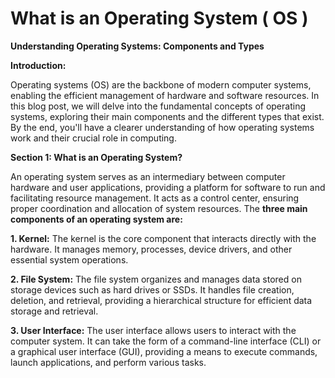 # What is an Operating System ( OS )

**Understanding Operating Systems: Components and Types**

**Introduction:**

Operating systems (OS) are the backbone of modern computer systems, enabling the efficient management of hardware and software resources. In this blog post, we will delve into the fundamental concepts of operating systems, exploring their main components and the different types that exist. By the end, you'll have a clearer understanding of how operating systems work and their crucial role in computing.

**Section 1: What is an Operating System?**

An operating system serves as an intermediary between computer hardware and user applications, providing a platform for software to run and facilitating resource management. It acts as a control center, ensuring proper coordination and allocation of system resources. The **three main components of an operating system are:**

**1. Kernel:** The kernel is the core component that interacts directly with the hardware. It manages memory, processes, device drivers, and other essential system operations.

**2. File System:** The file system organizes and manages data stored on storage devices such as hard drives or SSDs. It handles file creation, deletion, and retrieval, providing a hierarchical structure for efficient data storage and retrieval.

**3. User Interface:** The user interface allows users to interact with the computer system. It can take the form of a command-line interface (CLI) or a graphical user interface (GUI), providing a means to execute commands, launch applications, and perform various tasks.
